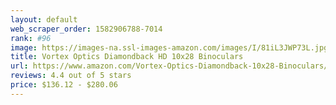 ```yaml
---
layout: default 
﻿web_scraper_order: 1582906788-7014
rank: #96
image: https://images-na.ssl-images-amazon.com/images/I/81iL3JWP73L.jpg
title: Vortex Optics Diamondback HD 10x28 Binoculars
url: https://www.amazon.com/Vortex-Optics-Diamondback-10x28-Binoculars/dp/B07V3M2DX9/ref=zg_mw_photo_96?_encoding=UTF8&psc=1&refRID=QT7YX3MAVBS9YT2R1GA7
reviews: 4.4 out of 5 stars
price: $136.12 - $280.06
---
```

